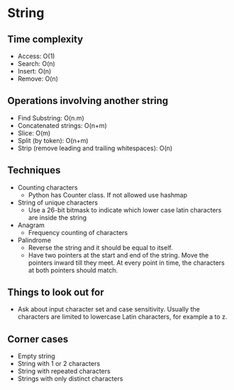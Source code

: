 # String

## Time complexity

- Access: O(1)
- Search: O(n)
- Insert: O(n)
- Remove: O(n)

## Operations involving another string

- Find Substring: O(n.m)
- Concatenated strings: O(n+m)
- Slice: O(m)
- Split (by token): O(n+m)
- Strip (remove leading and trailing whitespaces): O(n)

## Techniques

- Counting characters
  - Python has Counter class. If not allowed use hashmap
- String of unique characters
  - Use a 26-bit bitmask to indicate which lower case latin characters are inside the string
- Anagram
  - Frequency counting of characters
- Palindrome
  - Reverse the string and it should be equal to itself.
  - Have two pointers at the start and end of the string. Move the pointers inward till they meet. At every point in time, the characters at both pointers should match.

## Things to look out for

- Ask about input character set and case sensitivity. Usually the characters are limited to lowercase Latin characters, for example a to z.

## Corner cases

- Empty string
- String with 1 or 2 characters
- String with repeated characters
- Strings with only distinct characters
